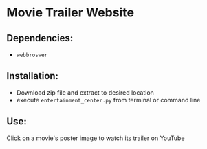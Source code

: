 # Movie Trailer Website

## Dependencies:
* `webbroswer`

## Installation:
* Download zip file and extract to desired location
* execute `entertainment_center.py` from terminal or command line

## Use:
Click on a movie's poster image to watch its trailer on YouTube
